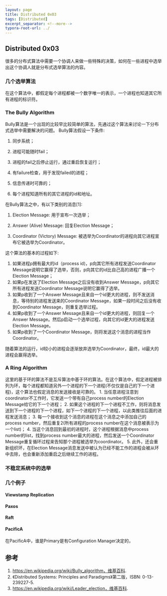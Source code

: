 ```yaml
---
layout: page
title: Distributed 0x03
tags: [Distributed]
excerpt_separator: <!--more-->
typora-root-url: ../
---
```




## Distributed 0x03

 很多的分布式算法中需要一个协调人来做一些特殊的决策，如何在一些进程中选举出这个协调人就是分布式选举算法的内容。



### 几个选举算法

 在这个算法中，都假定每个进程都被一个数字唯一的表示，一个进程也知道其它所有进程的标识符。



### The Bully Algorithm

  Bully算法是一个出现的比较早比较简单的算法，先通过这个算法来讨论一下分布式选举中需要解决的问题。
Bully算法假设一下条件:
1. 同步系统；

2. 进程可能随时fail；

3. 进程的fail之后停止运行，通过重启恢复运行；

4. 有failure检查，用于发现failed的进程；

5. 信息传递时可靠的；

6. 每个进程知道所有的其它进程的id和地址。

   

在Bully算法之中，有以下类别的消息[1]:
1. Election Message: 用于宣布一次选举；

2. Answer (Alive) Message: 回复Election Message；

3. Coordinator (Victory) Message: 被选举为Coordinator的进程向其它进程宣布它被选举为Coordinator。

   

这个算法的基本的过程如下:
1. 如果进程p拥有最大的id（process id)，p向其它所有进程发送Coordinator Message说明它赢得了选举，否则，p向其它的id比自己高的进程广播一个Election Message；
2. 如果p在发送了Election Message之后没有收到Answer Message，p向其它所有进程发送Coordinator Message说明它赢得了选举。
3. 如果p收到了一个Answer Message且来自一个id更大的进程，则不发送消息，等待别的进程发送来的Coordinator Message，如果一段时间之后没有收到Coordinator Message，则重复选举过程。
4. 如果p收到了一个Answer Message且来自一个id更大的进程，则回复一个Answer Message。然后p启动一个选举过程，向其它的id更大的进程发送Election Message。
5. 如果p收到了一个Coordinator Message，则将发送这个消息的进程当作Coordinator。

随着算法的运行，id较小的进程会逐渐放弃选举为Coordinator，最终，id最大的进程会赢得选举。



### A Ring Algorithm 
  这里的基于环的算法不是互斥算法中基于环的算法。在这个算法中，假定进程被排列为环，每个进程都知道另外一个进程的下一个进程(不仅仅是自己的下一个进程)，这个算法也假定消息的发送接收是可靠的。
    1. 当任意进程注意到coordinator不工作时，它发送一个带有自己process number的Election Message给它的下一个进程；
    2. 如果这个进程的下一个进程不工作，则将消息发送到下一个进程的下一个进程，如下一个进程的下一个进程，以此类推往后面的进程发送消息；
    3. 每一个接收到这个消息的进程在这个消息之中添加自己的process number，然后重复2(所有进程的process number在这个消息被表示为一个list)；
    4. 当这个消息回到最初的进程时，这个进程根据消息中process number的list，找到process number最大的进程，然后发送一个Coordinator Message重复循环过程来告知那个进程被选举为coordinator。
    5. 此外，还会重新组织环，在Election Message消息发送中被认为已经不能工作的进程会被从环中去除，也会重新添加重启之后继续工作的进程。



### 不稳定系统中的选举



### 几个例子



#### Viewstamp Replication



#### Paxos



#### Raft



#### PacificA

在PacificA中，谁是Primary是有Configuration Manager决定的，



## 参考

1. https://en.wikipedia.org/wiki/Bully_algorithm，维基百科.
2. 《Distributed Systems: Principles and Paradigms》第二版，ISBN: 0-13-239227-5.
3. https://en.wikipedia.org/wiki/Leader_election，维基百科.

